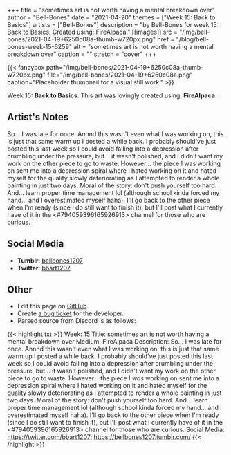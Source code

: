 +++
title =       "sometimes art is not worth having a mental breakdown over"
author =      "Bell-Bones"
date =        "2021-04-20"
themes =      ["Week 15: Back to Basics"]
artists =     ["Bell-Bones"]
description = "by Bell-Bones for week 15: Back to Basics. Created using: FireAlpaca."
[[images]]
      src = "/img/bell-bones/2021-04-19+6250c08a-thumb-w720px.png"
      href = "/blog/bell-bones-week-15-6259"
      alt = "sometimes art is not worth having a mental breakdown over"
      caption = ""
      stretch = "cover"
+++

{{< fancybox path="/img/bell-bones/2021-04-19+6250c08a-thumb-w720px.png" file="/img/bell-bones/2021-04-19+6250c08a.png" caption="Placeholder thumbnail for a visual still work." >}}


Week 15: **Back to Basics**. This art was lovingly created using: **FireAlpaca**.

## Artist's Notes

So... I was late for once. Annnd this wasn't even what I was working on, this is just that same warm up I posted a while back. I probably should've just posted this last week so I could avoid falling into a depression after crumbling under the pressure, but... it wasn't polished, and I didn't want my work on the other piece to go to waste. However... the piece I was working on sent me into a depression spiral where I hated working on it and hated myself for the quality slowly deteriorating as I attempted to render a whole painting in just two days. Moral of the story: don't push yourself too hard. And... learn proper time management lol (although school kinda forced my hand... and I overestimated myself haha). I'll go back to the other piece when I'm ready (since I do still want to finish it), but I'll post what I currently have of it in the <#794059396165926913> channel for those who are curious.

## Social Media

- **Tumblr**: <a href='https://bellbones1207.tumblr.com' target='_blank'>bellbones1207</a>
- **Twitter**: <a href='https://twitter.com/bbart1207' target='_blank'>bbart1207</a>

## Other

- Edit this page on [GitHub](https://github.com/teaminkling/web-refresh/edit/main/content/blog/bell-bones-week-15-6259.md).
- Create [a bug ticket](https://github.com/teaminkling/web-refresh/issues/new?assignees=&labels=bug&template=problem-report.md&title=) for the developer.
- Parsed source from Discord is as follows:

{{< highlight txt >}}
Week: 15
Title: sometimes art is not worth having a mental breakdown over
Medium: FireAlpaca
Description: So... I was late for once. Annnd this wasn't even what I was working on, this is just that same warm up I posted a while back. I probably should've just posted this last week so I could avoid falling into a depression after crumbling under the pressure, but... it wasn't polished, and I didn't want my work on the other piece to go to waste. However... the piece I *was* working on sent me into a depression spiral where I hated working on it and hated myself for the quality slowly deteriorating as I attempted to render a whole painting in just two days. Moral of the story: don't push yourself too hard. And... learn proper time management lol (although school kinda forced my hand... and I overestimated myself haha). I'll go back to the other piece when I'm ready (since I do still want to finish it), but I'll post what I currently have of it in the <#794059396165926913> channel for those who are curious.
Social Media: https://twitter.com/bbart1207; https://bellbones1207.tumblr.com/
{{< /highlight >}}